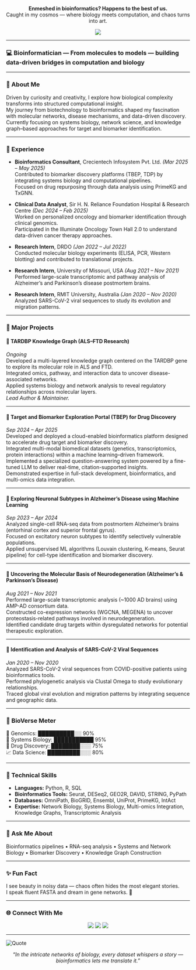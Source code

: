 <!-- GitHub Profile README for Shraddha Srivastava -->
<!-- Place all images (image.png, tardbp_kg.png, scRNA_clusters.png, tbep_network.png) in the same folder -->

<p align="center">
  <b>Enmeshed in bioinformatics? Happens to the best of us.</b><br>
  Caught in my cosmos — where biology meets computation, and chaos turns into art.
</p>

<p align="center">
  <img src="https://readme-typing-svg.herokuapp.com?font=IBM+Plex+Mono&size=22&pause=1200&color=4EA1D3&center=true&vCenter=true&width=850&lines=Integrating+Omics+Data+into+Knowledge+Graphs;Exploring+Networks+of+Life+Through+Computation;Unraveling+Molecular+Patterns+One+Gene+at+a+Time">
</p>

---

### 💻 Bioinformatician — From molecules to models — building data-driven bridges in computation and biology

---

### 🌿 About Me  
Driven by curiosity and creativity, I explore how biological complexity transforms into structured computational insight.  
My journey from biotechnology to bioinformatics shaped my fascination with molecular networks, disease mechanisms, and data-driven discovery.  
Currently focusing on systems biology, network science, and knowledge graph–based approaches for target and biomarker identification.

---

### 💼 Experience
- **Bioinformatics Consultant**, Crecientech Infosystem Pvt. Ltd. *(Mar 2025 – May 2025)*  
  Contributed to biomarker discovery platforms (TBEP, TDP) by integrating systems biology and computational pipelines.  
  Focused on drug repurposing through data analysis using PrimeKG and TxGNN.

- **Clinical Data Analyst**, Sir H. N. Reliance Foundation Hospital & Research Centre *(Dec 2024 – Feb 2025)*  
  Worked on personalized oncology and biomarker identification through clinical genomics.  
  Participated in the Illuminate Oncology Town Hall 2.0 to understand data-driven cancer therapy approaches.

- **Research Intern**, DRDO *(Jan 2022 – Jul 2022)*  
  Conducted molecular biology experiments (ELISA, PCR, Western blotting) and contributed to translational projects.

- **Research Intern**, University of Missouri, USA *(Aug 2021 – Nov 2021)*  
  Performed large-scale transcriptomic and pathway analysis of Alzheimer’s and Parkinson’s disease postmortem brains.

- **Research Intern**, RMIT University, Australia *(Jan 2020 – Nov 2020)*  
  Analyzed SARS-CoV-2 viral sequences to study its evolution and migration patterns.

---

### 🔬 Major Projects

#### 🧩 **TARDBP Knowledge Graph (ALS–FTD Research)**  
*Ongoing*  
Developed a multi-layered knowledge graph centered on the TARDBP gene to explore its molecular role in ALS and FTD.  
Integrated omics, pathway, and interaction data to uncover disease-associated networks.  
Applied systems biology and network analysis to reveal regulatory relationships across molecular layers.  
*Lead Author & Maintainer.*

---

#### 💊 **Target and Biomarker Exploration Portal (TBEP) for Drug Discovery**  
*Sep 2024 – Apr 2025*  
Developed and deployed a cloud-enabled bioinformatics platform designed to accelerate drug target and biomarker discovery.  
Integrated multi-modal biomedical datasets (genetics, transcriptomics, protein interactions) within a machine learning–driven framework.  
Implemented a specialized question-answering system powered by a fine-tuned LLM to deliver real-time, citation-supported insights.  
Demonstrated expertise in full-stack development, bioinformatics, and multi-omics data integration.

---

#### 🧠 **Exploring Neuronal Subtypes in Alzheimer’s Disease using Machine Learning**  
*Sep 2023 – Apr 2024*  
Analyzed single-cell RNA-seq data from postmortem Alzheimer’s brains (entorhinal cortex and superior frontal gyrus).  
Focused on excitatory neuron subtypes to identify selectively vulnerable populations.  
Applied unsupervised ML algorithms (Louvain clustering, K-means, Seurat pipeline) for cell-type identification and biomarker discovery.

---

#### 🧬 **Uncovering the Molecular Basis of Neurodegeneration (Alzheimer’s & Parkinson’s Disease)**  
*Aug 2021 – Nov 2021*  
Performed large-scale transcriptomic analysis (~1000 AD brains) using AMP-AD consortium data.  
Constructed co-expression networks (WGCNA, MEGENA) to uncover proteostasis-related pathways involved in neurodegeneration.  
Identified candidate drug targets within dysregulated networks for potential therapeutic exploration.

---

#### 🧫 **Identification and Analysis of SARS-CoV-2 Viral Sequences**  
*Jan 2020 – Nov 2020*  
Analyzed SARS-CoV-2 viral sequences from COVID-positive patients using bioinformatics tools.  
Performed phylogenetic analysis via Clustal Omega to study evolutionary relationships.  
Traced global viral evolution and migration patterns by integrating sequence and geographic data.

---

### 🧮 BioVerse Meter
🧬 Genomics: ██████████░░ 90%  
🧠 Systems Biology: ███████████ 95%  
💊 Drug Discovery: ████████░░░ 75%  
📈 Data Science: █████████░░░ 80%

---

### 🧠 Technical Skills
- **Languages:** Python, R, SQL  
- **Bioinformatics Tools:** Seurat, DESeq2, GEO2R, DAVID, STRING, PyPath  
- **Databases:** OmniPath, BioGRID, Ensembl, UniProt, PrimeKG, IntAct  
- **Expertise:** Network Biology, Systems Biology, Multi-omics Integration, Knowledge Graphs, Transcriptomic Analysis  

---

### 💬 Ask Me About  
Bioinformatics pipelines • RNA-seq analysis • Systems and Network Biology • Biomarker Discovery • Knowledge Graph Construction  

---

### ✨ Fun Fact  
I see beauty in noisy data — chaos often hides the most elegant stories.  
I speak fluent FASTA and dream in gene networks. 🌌  

---

### 🌐 Connect With Me  
<p align="center">
  <a href="https://github.com/shraddha-sri14"><img src="https://img.shields.io/badge/GitHub-181717?style=for-the-badge&logo=github&logoColor=white"/></a>
  <a href="https://www.kaggle.com/"><img src="https://img.shields.io/badge/Kaggle-20BEFF?style=for-the-badge&logo=kaggle&logoColor=white"/></a>
  <a href="mailto:shraddha.bioinfo@gmail.com"><img src="https://img.shields.io/badge/Email-D14836?style=for-the-badge&logo=gmail&logoColor=white"/></a>
</p>

---

![Quote](https://quotes-github-readme.vercel.app/api?type=horizontal&theme=radical)

<p align="center">
  <i>“In the intricate networks of biology, every dataset whispers a story — bioinformatics lets me translate it.”</i>
</p>
